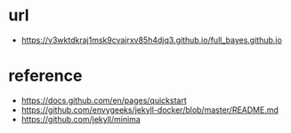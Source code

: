 # url

* https://v3wktdkraj1msk9cvajrxv85h4djq3.github.io/full_bayes.github.io

# reference

* https://docs.github.com/en/pages/quickstart
* https://github.com/envygeeks/jekyll-docker/blob/master/README.md
* https://github.com/jekyll/minima